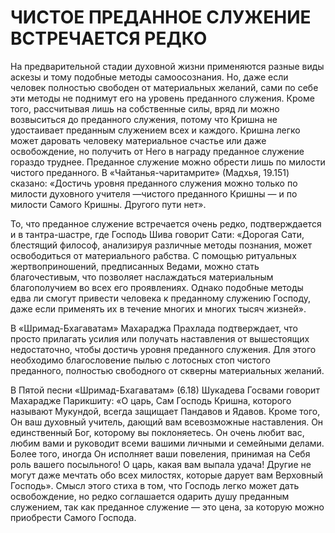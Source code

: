 # ЧИСТОЕ ПРЕДАННОЕ СЛУЖЕНИЕ ВСТРЕЧАЕТСЯ РЕДКО

На предварительной стадии духовной жизни применяются разные виды аскезы и тому подобные методы самоосознания. Но, даже если человек полностью свободен от материальных желаний, сами по себе эти методы не поднимут его на уровень преданного служения. Кроме того, рассчитывая лишь на собственные силы, вряд ли можно возвыситься до преданного служения, потому что Кришна не удостаивает преданным служением всех и каждого. Кришна легко может даровать человеку материальное счастье или даже освобождение, но получить от Него в награду преданное служение гораздо труднее. Преданное служение можно обрести лишь по милости чистого преданного. В «Чайтанья-чаритамрите» (Мадхья, 19.151) сказано: «Достичь уровня преданного служения можно только по милости духовного учителя —чистого преданного Кришны — и по милости Самого Кришны. Другого пути нет».

То, что преданное служение встречается очень редко, подтверждается и в тантра-шастре, где Господь Шива говорит Сати: «Дорогая Сати, блестящий философ, анализируя различные методы познания, может освободиться от материального рабства. С помощью ритуальных жертвоприношений, предписанных Ведами, можно стать благочестивым, что позволяет наслаждаться материальным благополучием во всех его проявлениях. Однако подобные методы едва ли смогут привести человека к преданному служению Господу, даже если применять их в течение многих и многих тысяч жизней».

В «Шримад-Бхагаватам» Махараджа Прахлада подтверждает, что просто прилагать усилия или получать наставления от вышестоящих недостаточно, чтобы достичь уровня преданного служения. Для этого необходимо благословение пылью с лотосных стоп чистого преданного, полностью свободного от скверны материальных желаний.

В Пятой песни «Шримад-Бхагаватам» (6.18) Шукадева Госвами говорит Махарадже Парикшиту: «О царь, Сам Господь Кришна, которого называют Мукундой, всегда защищает Пандавов и Ядавов. Кроме того, Он ваш духовный учитель, дающий вам всевозможные наставления. Он единственный Бог, которому вы поклоняетесь. Он очень любит вас, любим вами и руководит всеми вашими личными и семейными делами. Более того, иногда Он исполняет ваши повеления, принимая на Себя роль вашего посыльного! О царь, какая вам выпала удача! Другие не могут даже мечтать обо всех милостях, которые дарует вам Верховный Господь». Смысл этого стиха в том, что Господь легко может дать освобождение, но редко соглашается одарить душу преданным служением, так как преданное служение — это цена, за которую можно приобрести Самого Господа.
